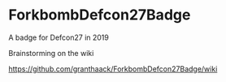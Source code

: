 # ForkbombDefcon27Badge
A badge for Defcon27 in 2019

Brainstorming on the wiki

https://github.com/granthaack/ForkbombDefcon27Badge/wiki

